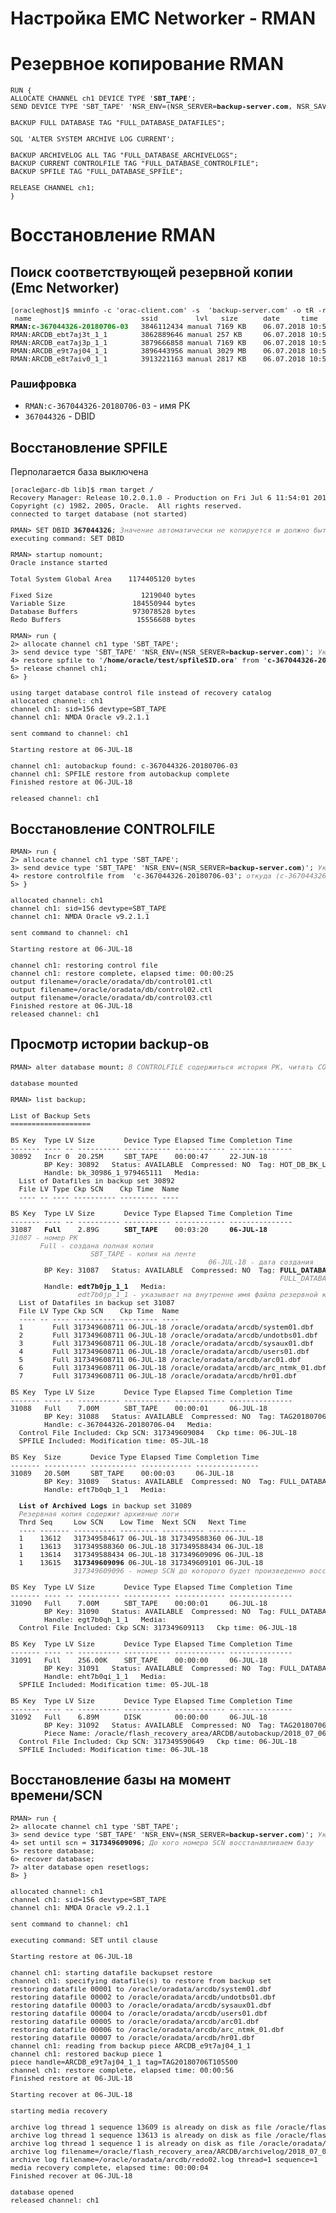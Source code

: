Настройка EMC Networker - RMAN
==============================

Резервное копирование RMAN
==========================

<pre style="font-size:80%">
RUN {
ALLOCATE CHANNEL ch1 DEVICE TYPE '<b>SBT_TAPE</b>';
SEND DEVICE TYPE 'SBT_TAPE' 'NSR_ENV=(NSR_SERVER=<b>backup-server.com</b>, NSR_SAVESET_RETENTION=<b>2days</b>)';

BACKUP FULL DATABASE TAG "FULL_DATABASE_DATAFILES";

SQL 'ALTER SYSTEM ARCHIVE LOG CURRENT';

BACKUP ARCHIVELOG ALL TAG "FULL_DATABASE_ARCHIVELOGS";
BACKUP CURRENT CONTROLFILE TAG "FULL_DATABASE_CONTROLFILE";
BACKUP SPFILE TAG "FULL_DATABASE_SPFILE";

RELEASE CHANNEL ch1;
}
</pre>


Восстановление RMAN
=======================

Поиск соответствующей резервной копии (Emc Networker)
-----------------------------------------------------

<pre style="font-size:80%">
[oracle@host]$ mminfo -c 'orac-client.com' -s  'backup-server.com' -o tR -r "name,ssid,level,fragsize,savetime(25),nsavetime"
 name                          ssid         lvl   size      date     time        save time
<b>RMAN:<b style="color: #080">c-367044326-20180706-03</b></b>   3846112434 manual 7169 KB    06.07.2018 10:57:03 1530856623
RMAN:ARCDB_ebt7aj3t_1_1        3862889646 manual 257 KB     06.07.2018 10:57:02 1530856622
RMAN:ARCDB_eat7aj3p_1_1        3879666858 manual 7169 KB    06.07.2018 10:56:58 1530856618
RMAN:ARCDB_e9t7aj04_1_1        3896443956 manual 3029 MB    06.07.2018 10:55:00 1530856500
RMAN:ARCDB_e8t7aiv0_1_1        3913221163 manual 2817 KB    06.07.2018 10:54:25 1530856465
</pre>

### Рашифровка

* `RMAN:c-367044326-20180706-03` - имя РК
* `367044326` - DBID

Восстановление SPFILE
---------------------

Перполагается база выключена

<pre style="font-size:80%">
[oracle@arc-db lib]$ rman target /
Recovery Manager: Release 10.2.0.1.0 - Production on Fri Jul 6 11:54:01 2018
Copyright (c) 1982, 2005, Oracle.  All rights reserved.
connected to target database (not started)

RMAN> SET DBID <b>367044326</b>; <i style="color:gray">Значение автоматически не копируется и должно быть взято из внешено источника (mminfo)</i>
executing command: SET DBID

RMAN> startup nomount;
Oracle instance started

Total System Global Area    1174405120 bytes

Fixed Size                     1219040 bytes
Variable Size                184550944 bytes
Database Buffers             973078528 bytes
Redo Buffers                  15556608 bytes

RMAN> run {
2> allocate channel ch1 type 'SBT_TAPE';
3> send device type 'SBT_TAPE' 'NSR_ENV=(NSR_SERVER=<b>backup-server.com</b>)'; <i style="color:gray">Указываем адрес EMC Networker сервера</i>
4> restore spfile to '<b>/home/oracle/test/spfileSID.ora</b>' from '<b>c-367044326-20180706-03</b>'; <i style="color:gray">Куда и откуда (c-367044326-20180706-03 - из mminfo) восстановить SPFILE</i>
5> release channel ch1;
6> }

using target database control file instead of recovery catalog
allocated channel: ch1
channel ch1: sid=156 devtype=SBT_TAPE
channel ch1: NMDA Oracle v9.2.1.1

sent command to channel: ch1

Starting restore at 06-JUL-18

channel ch1: autobackup found: c-367044326-20180706-03
channel ch1: SPFILE restore from autobackup complete
Finished restore at 06-JUL-18

released channel: ch1
</pre>

Восстановление CONTROLFILE
--------------------------

<pre style="font-size:80%">
RMAN> run {
2> allocate channel ch1 type 'SBT_TAPE';
3> send device type 'SBT_TAPE' 'NSR_ENV=(NSR_SERVER=<b>backup-server.com</b>)'; <i style="color:gray">Указываем адрес EMC Networker сервера</i>
4> restore controlfile from  'c-367044326-20180706-03'; <i style="color:gray">откуда (c-367044326-20180706-03 - из mminfo) восстановить CONTROLFILE</i>
5> }

allocated channel: ch1
channel ch1: sid=156 devtype=SBT_TAPE
channel ch1: NMDA Oracle v9.2.1.1

sent command to channel: ch1

Starting restore at 06-JUL-18

channel ch1: restoring control file
channel ch1: restore complete, elapsed time: 00:00:25
output filename=/oracle/oradata/db/control01.ctl
output filename=/oracle/oradata/db/control02.ctl
output filename=/oracle/oradata/db/control03.ctl
Finished restore at 06-JUL-18
released channel: ch1
</pre>

Просмотр истории backup-ов
--------------------------

<pre style="font-size:80%">
RMAN> alter database mount; <i style="color:gray">В CONTROLFILE содержиться история РК, читать CONTROLFILE можно в режиме MOUNT и выше</i>

database mounted

RMAN> list backup;

List of Backup Sets
===================

BS Key  Type LV Size       Device Type Elapsed Time Completion Time
------- ---- -- ---------- ----------- ------------ ---------------
30892   Incr 0  20.25M     SBT_TAPE    00:00:47     22-JUN-18      
        BP Key: 30892   Status: AVAILABLE  Compressed: NO  Tag: HOT_DB_BK_LEVEL0
        Handle: bk_30986_1_979465111   Media: 
  List of Datafiles in backup set 30892
  File LV Type Ckp SCN    Ckp Time  Name
  ---- -- ---- ---------- --------- ----

BS Key  Type LV Size       Device Type Elapsed Time Completion Time
------- ---- -- ---------- ----------- ------------ ---------------
31087   <b>Full</b>    2.89G      <b>SBT_TAPE</b>    00:03:20     <b>06-JUL-18</b>      
<i style="color:gray">31087 - номер РК</i>
       <i style="color:gray">Full - создана полная копия</i>
		           <i style="color:gray">SBT_TAPE - копия на ленте</i>
						                       <i style="color:gray">06-JUL-18 - дата создания</i>
        BP Key: 31087   Status: AVAILABLE  Compressed: NO  Tag: <b>FULL_DATABASE_DATAFILES</b>
		                                                        <i style="color:gray">FULL_DATABASE_DATAFILES метка указанная при создании</i>
        Handle: <b>edt7b0jp_1_1</b>   Media: 
		        <i style="color:gray">edt7b0jp_1_1 - указывает на внутренне имя файла резервной копии</i>
  List of Datafiles in backup set 31087
  File LV Type Ckp SCN    Ckp Time  Name
  ---- -- ---- ---------- --------- ----
  1       Full 317349608711 06-JUL-18 /oracle/oradata/arcdb/system01.dbf
  2       Full 317349608711 06-JUL-18 /oracle/oradata/arcdb/undotbs01.dbf
  3       Full 317349608711 06-JUL-18 /oracle/oradata/arcdb/sysaux01.dbf
  4       Full 317349608711 06-JUL-18 /oracle/oradata/arcdb/users01.dbf
  5       Full 317349608711 06-JUL-18 /oracle/oradata/arcdb/arc01.dbf
  6       Full 317349608711 06-JUL-18 /oracle/oradata/arcdb/arc_ntmk_01.dbf
  7       Full 317349608711 06-JUL-18 /oracle/oradata/arcdb/hr01.dbf

BS Key  Type LV Size       Device Type Elapsed Time Completion Time
------- ---- -- ---------- ----------- ------------ ---------------
31088   Full    7.00M      SBT_TAPE    00:00:01     06-JUL-18      
        BP Key: 31088   Status: AVAILABLE  Compressed: NO  Tag: TAG20180706T145046
        Handle: c-367044326-20180706-04   Media: 
  Control File Included: Ckp SCN: 317349609084   Ckp time: 06-JUL-18
  SPFILE Included: Modification time: 05-JUL-18

BS Key  Size       Device Type Elapsed Time Completion Time
------- ---------- ----------- ------------ ---------------
31089   20.50M     SBT_TAPE    00:00:03     06-JUL-18      
        BP Key: 31089   Status: AVAILABLE  Compressed: NO  Tag: FULL_DATABASE_ARCHIVELOGS
        Handle: eft7b0qb_1_1   Media: 

  <b>List of Archived Logs</b> in backup set 31089
  <i style="color:gray">Резервная копия содержит архивные логи</i>
  Thrd Seq     Low SCN    Low Time  Next SCN   Next Time
  ---- ------- ---------- --------- ---------- ---------
  1    13612   317349584617 06-JUL-18 317349588360 06-JUL-18
  1    13613   317349588360 06-JUL-18 317349588434 06-JUL-18
  1    13614   317349588434 06-JUL-18 317349609096 06-JUL-18
  1    13615   <b>317349609096</b> 06-JUL-18 317349609101 06-JUL-18
               <i style="color:gray">317349609096 - номер SCN до которого будет произведенно восстановление</i>

BS Key  Type LV Size       Device Type Elapsed Time Completion Time
------- ---- -- ---------- ----------- ------------ ---------------
31090   Full    7.00M      SBT_TAPE    00:00:01     06-JUL-18      
        BP Key: 31090   Status: AVAILABLE  Compressed: NO  Tag: FULL_DATABASE_CONTROLFILE
        Handle: egt7b0qh_1_1   Media: 
  Control File Included: Ckp SCN: 317349609113   Ckp time: 06-JUL-18

BS Key  Type LV Size       Device Type Elapsed Time Completion Time
------- ---- -- ---------- ----------- ------------ ---------------
31091   Full    256.00K    SBT_TAPE    00:00:00     06-JUL-18      
        BP Key: 31091   Status: AVAILABLE  Compressed: NO  Tag: FULL_DATABASE_SPFILE
        Handle: eht7b0qi_1_1   Media: 
  SPFILE Included: Modification time: 05-JUL-18

BS Key  Type LV Size       Device Type Elapsed Time Completion Time
------- ---- -- ---------- ----------- ------------ ---------------
31092   Full    6.89M      DISK        00:00:00     06-JUL-18      
        BP Key: 31092   Status: AVAILABLE  Compressed: NO  Tag: TAG20180706T124452
        Piece Name: /oracle/flash_recovery_area/ARCDB/autobackup/2018_07_06/o1_mf_s_980772292_fmy7hnd5_.bkp
  Control File Included: Ckp SCN: 317349590649   Ckp time: 06-JUL-18
  SPFILE Included: Modification time: 06-JUL-18
</pre>

Восстановление базы на момент времени/SCN
-----------------------------------------

<pre style="font-size: 80%">
RMAN> run {
2> allocate channel ch1 type 'SBT_TAPE';
3> send device type 'SBT_TAPE' 'NSR_ENV=(NSR_SERVER=<b>backup-server.com</b>)'; <i style="color:gray">Указываем адрес EMC Networker сервера</i>
4> set until scn = <b>317349609096</b>; <i style="color:gray">До кого номера SCN восстанавливаем базу</i>
5> restore database;
6> recover database;
7> alter database open resetlogs;
8> }

allocated channel: ch1
channel ch1: sid=156 devtype=SBT_TAPE
channel ch1: NMDA Oracle v9.2.1.1

sent command to channel: ch1

executing command: SET until clause

Starting restore at 06-JUL-18

channel ch1: starting datafile backupset restore
channel ch1: specifying datafile(s) to restore from backup set
restoring datafile 00001 to /oracle/oradata/arcdb/system01.dbf
restoring datafile 00002 to /oracle/oradata/arcdb/undotbs01.dbf
restoring datafile 00003 to /oracle/oradata/arcdb/sysaux01.dbf
restoring datafile 00004 to /oracle/oradata/arcdb/users01.dbf
restoring datafile 00005 to /oracle/oradata/arcdb/arc01.dbf
restoring datafile 00006 to /oracle/oradata/arcdb/arc_ntmk_01.dbf
restoring datafile 00007 to /oracle/oradata/arcdb/hr01.dbf
channel ch1: reading from backup piece ARCDB_e9t7aj04_1_1
channel ch1: restored backup piece 1
piece handle=ARCDB_e9t7aj04_1_1 tag=TAG20180706T105500
channel ch1: restore complete, elapsed time: 00:00:56
Finished restore at 06-JUL-18

Starting recover at 06-JUL-18

starting media recovery

archive log thread 1 sequence 13609 is already on disk as file /oracle/flash_recovery_area/ARCDB/archivelog/2018_07_06/o1_mf_1_13609_fmy7hgmv_.arc
archive log thread 1 sequence 13613 is already on disk as file /oracle/flash_recovery_area/ARCDB/archivelog/2018_07_06/o1_mf_1_13613_fmy7366o_.arc
archive log thread 1 sequence 1 is already on disk as file /oracle/oradata/arcdb/redo02.log
archive log filename=/oracle/flash_recovery_area/ARCDB/archivelog/2018_07_06/o1_mf_1_13613_fmy7366o_.arc thread=1 sequence=13613
archive log filename=/oracle/oradata/arcdb/redo02.log thread=1 sequence=1
media recovery complete, elapsed time: 00:00:04
Finished recover at 06-JUL-18

database opened
released channel: ch1
</pre>